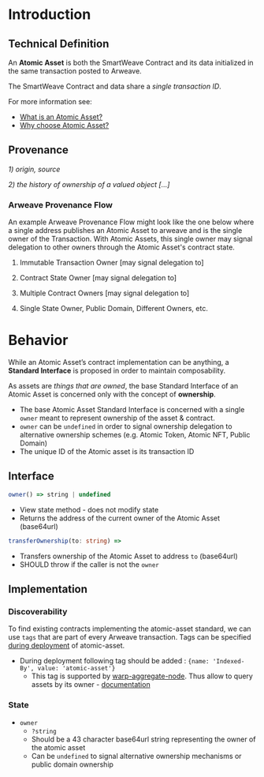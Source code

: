 # Introduction

## Technical Definition
An **Atomic Asset** is both the SmartWeave Contract and its data initialized in
the same transaction posted to Arweave.

The SmartWeave Contract and data share a *single transaction ID*.

For more information see:
- [What is an Atomic Asset?](/standards/atomic-asset#what-is-atomic-asset)
- [Why choose Atomic Asset?](/standards/atomic-asset#why-to-choose-atomic-asset)

## Provenance
*1) origin, source*

*2) the history of ownership of a valued object [...]*

### Arweave Provenance Flow
An example Arweave Provenance Flow might look like the one below where a single
address publishes an Atomic Asset to arweave and is the single owner of the
Transaction.  With Atomic Assets, this single owner may signal delegation to
other owners through the Atomic Asset's contract state.

1) Immutable Transaction Owner [may signal delegation to]

2) Contract State Owner [may signal delegation to]

3) Multiple Contract Owners [may signal delegation to]

4) Single State Owner, Public Domain, Different Owners, etc.

# Behavior

While an Atomic Asset’s contract implementation can be anything, a **Standard
Interface** is proposed in order to maintain composability.

As assets are *things that are owned*, the base Standard Interface of an Atomic
Asset is concerned only with the concept of **ownership**.

- The base Atomic Asset Standard Interface is concerned with a single `owner`
meant to represent ownership of the asset & contract.
- `owner` can be `undefined` in order to signal ownership delegation to
alternative ownership schemes (e.g. Atomic Token, Atomic NFT, Public Domain)
- The unique ID of the Atomic asset is its transaction ID

## Interface

```ts
owner() => string | undefined
```
- View state method - does not modify state
- Returns the address of the current owner of the Atomic Asset (base64url)

```ts
transferOwnership(to: string) => 
```

- Transfers ownership of the Atomic Asset to address `to` (base64url)
- SHOULD throw if the caller is not the `owner`

## Implementation

### Discoverability

To find existing contracts implementing the atomic-asset standard, we can use `tags` that are part of every Arweave transaction.
Tags can be specified [during deployment](../docs/sdk/advanced/register-contract) of atomic-asset.

- During deployment following tag should be added : `{name: 'Indexed-By', value: 'atomic-asset'}`
  - This tag is supported by [warp-aggregate-node](../docs/aggregate-node/overview.md). Thus allow to query assets by its owner - [documentation](../docs/aggregate-node/overview.md#nft-by-owner)

### State

- `owner`
  - `?string`
  - Should be a 43 character base64url string representing the owner of the
  atomic asset
  - Can be `undefined` to signal alternative ownership mechanisms or public
  domain ownership
